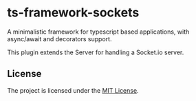 ts-framework-sockets
=======================

A minimalistic framework for typescript based applications, with async/await and decorators support.

This plugin extends the Server for handling a Socket.io server.

## License

The project is licensed under the [MIT License](./LICENSE.md).